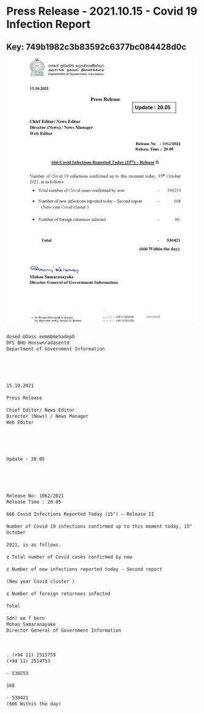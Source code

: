 # Press Release - 2021.10.15 - Covid 19 Infection Report 
Key: 749b1982c3b83592c6377bc084428d0c 
![img](img/749b1982c3b83592c6377bc084428d0c.jpg)
---
```
dosed GOass eemmbmeSadepO
DFS BHU Honswnradasentd
Department of Government Information

 

 

15.10.2021

Press Release

Chief Editor/ News Editor
Director (News) / News Manager
Web Editor

 

 

Update : 20.05

 

 

Release No: 1062/2021
Release Time : 20.05

666 Covid Infections Reported Today (15") — Release II

Number of Covid 19 infections confirmed up to this moment today, 15" October

2021, is as follows.

¢ Total number of Covid cases confirmed by now

¢ Number of new infections reported today - Second report

(New year Covid cluster )

¢ Number of foreign returnees infected

Total

Sdn) ee f bern
Mohan Samaranayake
Director General of Government Information

 

. (+94 11) 2515759
(+94 11) 2514753

- 530253

168

- 530421
(666 Within the day)

```
